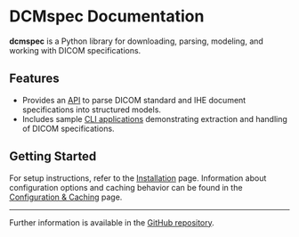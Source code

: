 # DCMspec Documentation

**dcmspec** is a Python library for downloading, parsing, modeling, and working with DICOM specifications.

## Features

- Provides an [API](api/index.md) to parse DICOM standard and IHE document specifications into structured models.
- Includes sample [CLI applications](cli/index.md) demonstrating extraction and handling of DICOM specifications.

## Getting Started

For setup instructions, refer to the [Installation](installation.md) page. Information about configuration options and caching behavior can be found in the [Configuration & Caching](configuration.md) page.

---

Further information is available in the [GitHub repository](https://github.com/dwikler/dcmspec).
